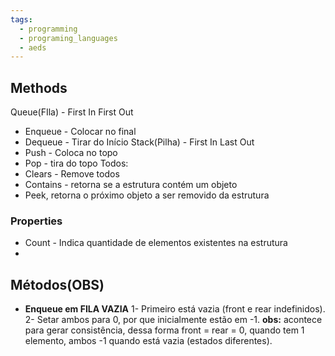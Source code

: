 ```yaml
---
tags:
  - programming
  - programing_languages
  - aeds
---
```

## Methods
Queue(FIla) - First In First Out
- Enqueue - Colocar no final
- Dequeue - Tirar do Início
Stack(Pilha) - First In Last Out
- Push - Coloca no topo
- Pop - tira do topo
Todos:
- Clears - Remove todos
- Contains - retorna se a estrutura contém um objeto
- Peek, retorna o próximo objeto a ser removido da estrutura
### Properties
- Count - Indica quantidade de elementos existentes na estrutura
-  

## Métodos(OBS)
- **Enqueue em FILA VAZIA**
	1- Primeiro está vazia (front e rear indefinidos).
	2- Setar ambos para 0, por que inicialmente estão em -1.
	**obs:** acontece para gerar consistência,  dessa forma front = rear = 0, quando tem 1 elemento, ambos -1 quando está vazia (estados diferentes).
	